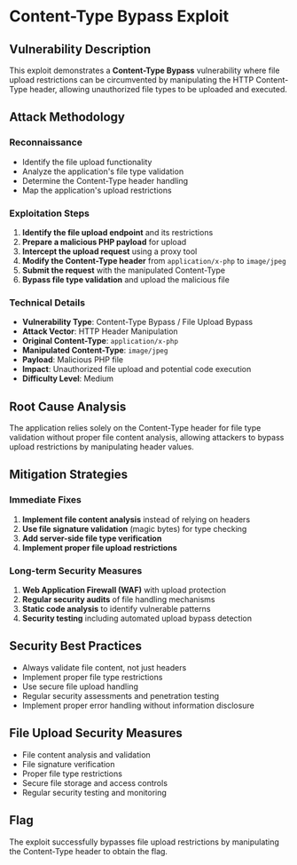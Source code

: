 # Content-Type Bypass Exploit

## Vulnerability Description
This exploit demonstrates a **Content-Type Bypass** vulnerability where file upload restrictions can be circumvented by manipulating the HTTP Content-Type header, allowing unauthorized file types to be uploaded and executed.

## Attack Methodology

### Reconnaissance
- Identify the file upload functionality
- Analyze the application's file type validation
- Determine the Content-Type header handling
- Map the application's upload restrictions

### Exploitation Steps
1. **Identify the file upload endpoint** and its restrictions
2. **Prepare a malicious PHP payload** for upload
3. **Intercept the upload request** using a proxy tool
4. **Modify the Content-Type header** from `application/x-php` to `image/jpeg`
5. **Submit the request** with the manipulated Content-Type
6. **Bypass file type validation** and upload the malicious file

### Technical Details
- **Vulnerability Type**: Content-Type Bypass / File Upload Bypass
- **Attack Vector**: HTTP Header Manipulation
- **Original Content-Type**: `application/x-php`
- **Manipulated Content-Type**: `image/jpeg`
- **Payload**: Malicious PHP file
- **Impact**: Unauthorized file upload and potential code execution
- **Difficulty Level**: Medium

## Root Cause Analysis
The application relies solely on the Content-Type header for file type validation without proper file content analysis, allowing attackers to bypass upload restrictions by manipulating header values.

## Mitigation Strategies

### Immediate Fixes
1. **Implement file content analysis** instead of relying on headers
2. **Use file signature validation** (magic bytes) for type checking
3. **Add server-side file type verification**
4. **Implement proper file upload restrictions**

### Long-term Security Measures
1. **Web Application Firewall (WAF)** with upload protection
2. **Regular security audits** of file handling mechanisms
3. **Static code analysis** to identify vulnerable patterns
4. **Security testing** including automated upload bypass detection

## Security Best Practices
- Always validate file content, not just headers
- Implement proper file type restrictions
- Use secure file upload handling
- Regular security assessments and penetration testing
- Implement proper error handling without information disclosure

## File Upload Security Measures
- File content analysis and validation
- File signature verification
- Proper file type restrictions
- Secure file storage and access controls
- Regular security testing and monitoring

## Flag
The exploit successfully bypasses file upload restrictions by manipulating the Content-Type header to obtain the flag.
